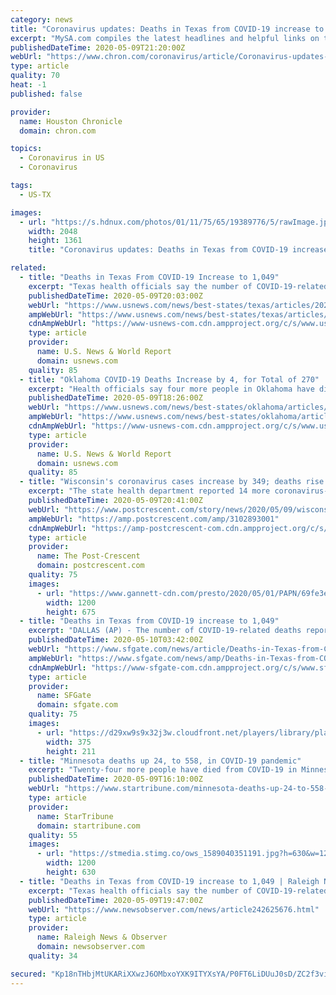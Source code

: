 ```yaml
---
category: news
title: "Coronavirus updates: Deaths in Texas from COVID-19 increase to 1,049"
excerpt: "MySA.com compiles the latest headlines and helpful links on the COVID-19 pandemic in the San Antonio area. Texas numbers update: The number of COVID-19-related deaths r"
publishedDateTime: 2020-05-09T21:20:00Z
webUrl: "https://www.chron.com/coronavirus/article/Coronavirus-updates-May-9-15237731.php"
type: article
quality: 70
heat: -1
published: false

provider:
  name: Houston Chronicle
  domain: chron.com

topics:
  - Coronavirus in US
  - Coronavirus

tags:
  - US-TX

images:
  - url: "https://s.hdnux.com/photos/01/11/75/65/19389776/5/rawImage.jpg"
    width: 2048
    height: 1361
    title: "Coronavirus updates: Deaths in Texas from COVID-19 increase to 1,049"

related:
  - title: "Deaths in Texas From COVID-19 Increase to 1,049"
    excerpt: "Texas health officials say the number of COVID-19-related deaths reported in the state increased by 45 on Saturday to a total of 1,049."
    publishedDateTime: 2020-05-09T20:03:00Z
    webUrl: "https://www.usnews.com/news/best-states/texas/articles/2020-05-09/deaths-in-texas-from-covid-19-increase-to-1-049"
    ampWebUrl: "https://www.usnews.com/news/best-states/texas/articles/2020-05-09/deaths-in-texas-from-covid-19-increase-to-1-049?context=amp"
    cdnAmpWebUrl: "https://www-usnews-com.cdn.ampproject.org/c/s/www.usnews.com/news/best-states/texas/articles/2020-05-09/deaths-in-texas-from-covid-19-increase-to-1-049?context=amp"
    type: article
    provider:
      name: U.S. News & World Report
      domain: usnews.com
    quality: 85
  - title: "Oklahoma COVID-19 Deaths Increase by 4, for Total of 270"
    excerpt: "Health officials say four more people in Oklahoma have died  from the coronavirus, bringing the total of deaths to 270."
    publishedDateTime: 2020-05-09T18:26:00Z
    webUrl: "https://www.usnews.com/news/best-states/oklahoma/articles/2020-05-09/oklahoma-covid-19-deaths-increase-by-4-for-total-of-270"
    ampWebUrl: "https://www.usnews.com/news/best-states/oklahoma/articles/2020-05-09/oklahoma-covid-19-deaths-increase-by-4-for-total-of-270?context=amp"
    cdnAmpWebUrl: "https://www-usnews-com.cdn.ampproject.org/c/s/www.usnews.com/news/best-states/oklahoma/articles/2020-05-09/oklahoma-covid-19-deaths-increase-by-4-for-total-of-270?context=amp"
    type: article
    provider:
      name: U.S. News & World Report
      domain: usnews.com
    quality: 85
  - title: "Wisconsin's coronavirus cases increase by 349; deaths rise to 398"
    excerpt: "The state health department reported 14 more coronavirus-related deaths on Saturday, bringing the state's total to 398."
    publishedDateTime: 2020-05-09T20:41:00Z
    webUrl: "https://www.postcrescent.com/story/news/2020/05/09/wisconsin-coronavirus-nearly-350-more-people-test-positive-deaths-rise-398/3102893001/"
    ampWebUrl: "https://amp.postcrescent.com/amp/3102893001"
    cdnAmpWebUrl: "https://amp-postcrescent-com.cdn.ampproject.org/c/s/amp.postcrescent.com/amp/3102893001"
    type: article
    provider:
      name: The Post-Crescent
      domain: postcrescent.com
    quality: 75
    images:
      - url: "https://www.gannett-cdn.com/presto/2020/05/01/PAPN/69fe3eae-7265-4bd9-a137-b3598d6b7810-GPGDriveintesting07952.JPG?auto=webp&crop=2885,1623,x159,y0&format=pjpg&width=1200"
        width: 1200
        height: 675
  - title: "Deaths in Texas from COVID-19 increase to 1,049"
    excerpt: "DALLAS (AP) - The number of COVID-19-related deaths reported in Texas increased by 45 on Saturday to a total of 1,049, state health officials said. The Texas Department of State Health Services reported 1,"
    publishedDateTime: 2020-05-10T03:42:00Z
    webUrl: "https://www.sfgate.com/news/article/Deaths-in-Texas-from-COVID-19-increase-to-1-049-15259088.php"
    ampWebUrl: "https://www.sfgate.com/news/amp/Deaths-in-Texas-from-COVID-19-increase-to-1-049-15259088.php"
    cdnAmpWebUrl: "https://www-sfgate-com.cdn.ampproject.org/c/s/www.sfgate.com/news/amp/Deaths-in-Texas-from-COVID-19-increase-to-1-049-15259088.php"
    type: article
    provider:
      name: SFGate
      domain: sfgate.com
    quality: 75
    images:
      - url: "https://d29xw9s9x32j3w.cloudfront.net/players/library/placeholder.png"
        width: 375
        height: 211
  - title: "Minnesota deaths up 24, to 558, in COVID-19 pandemic"
    excerpt: "Twenty-four more people have died from COVID-19 in Minnesota, state health officials reported Saturday, and the count for confirmed cases has increased by more than 700 statewide. The pandemic has caused a total of 558 deaths across the state thus far,"
    publishedDateTime: 2020-05-09T16:10:00Z
    webUrl: "https://www.startribune.com/minnesota-deaths-up-24-to-558-in-covid-19-pandemic/570338221/"
    type: article
    provider:
      name: StarTribune
      domain: startribune.com
    quality: 55
    images:
      - url: "https://stmedia.stimg.co/ows_1589040351191.jpg?h=630&w=1200&fit=crop&bg=999&crop=faces"
        width: 1200
        height: 630
  - title: "Deaths in Texas from COVID-19 increase to 1,049 | Raleigh News & Observer"
    excerpt: "Texas health officials say the number of COVID-19-related deaths reported in the state increased by 45 on Saturday to a total of 1,049."
    publishedDateTime: 2020-05-09T19:47:00Z
    webUrl: "https://www.newsobserver.com/news/article242625676.html"
    type: article
    provider:
      name: Raleigh News & Observer
      domain: newsobserver.com
    quality: 34

secured: "Kp18nTHbjMtUKARiXXwzJ6OMbxoYXK9ITYXsYA/P0FT6LiDUuJ0sD/ZC2f3vir39MFu9a88JLrLzCG+x59LbcC/11lIk0NHc64QceIm7maMDUk/CuhDHBox8R4kmB1atIaLW6LJlMabiyeHkrrDb+x0XRU/iLqaFl+hrkj4JtckXqwVtlwHTrcF9g4F03dhBjyQ6DOzfE/jQ8s27RLBCnwLmC6T8f11rpChfKEhzMA8LEJMB0Fuy+4juVQteAHgsXziSuTuX+rYB9y9YHxzNtPzIYeLd1f1dyZBtrkzcQs+dA8kJZ4OLd1jj8wFqjJJeBNbbjunAmTMyzZpcESPn1OOMJ+wBqbIbl/sEjq/+hxl9aC5iMrgIIc0ywkhdotW04jW/amJhD1TEJE8IfKswvbMNFh8yJ4xC49+4q91UYoQvUYQcJemUeBsUkTNh8dBZM7wxzxoQQDxk/0887UxmsILn4xOY4bI0Kj0jYbcxAnw=;R4d2fiAjgjTxipgWSEBkjQ=="
---
```


